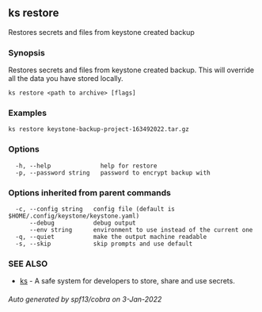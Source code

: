 ## ks restore

Restores secrets and files from keystone created backup

### Synopsis

Restores secrets and files from keystone created backup.
This will override all the data you have stored locally.

```
ks restore <path to archive> [flags]
```

### Examples

```
ks restore keystone-backup-project-163492022.tar.gz
```

### Options

```
  -h, --help              help for restore
  -p, --password string   password to encrypt backup with
```

### Options inherited from parent commands

```
  -c, --config string   config file (default is $HOME/.config/keystone/keystone.yaml)
      --debug           debug output
      --env string      environment to use instead of the current one
  -q, --quiet           make the output machine readable
  -s, --skip            skip prompts and use default
```

### SEE ALSO

* [ks](ks.md)	 - A safe system for developers to store, share and use secrets.

###### Auto generated by spf13/cobra on 3-Jan-2022
